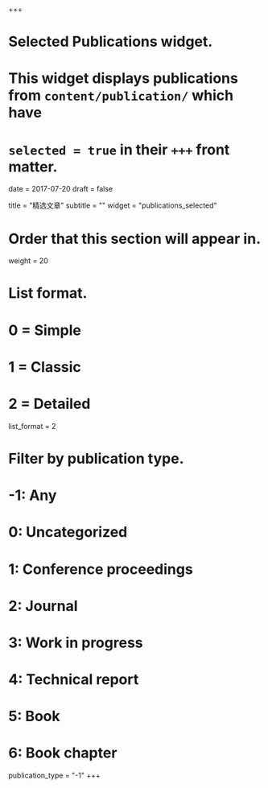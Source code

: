 +++
# Selected Publications widget.
# This widget displays publications from `content/publication/` which have
# `selected = true` in their `+++` front matter.

date = 2017-07-20
draft = false

title = "精选文章"
subtitle = ""
widget = "publications_selected"

# Order that this section will appear in.
weight = 20

# List format.
#   0 = Simple
#   1 = Classic
#   2 = Detailed
list_format = 2

# Filter by publication type.
# -1: Any
#  0: Uncategorized
#  1: Conference proceedings
#  2: Journal
#  3: Work in progress
#  4: Technical report
#  5: Book
#  6: Book chapter
publication_type = "-1"
+++

